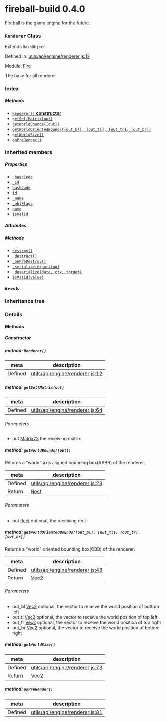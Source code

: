 
# fireball-build 0.4.0

Fireball is the game engine for the future.

### `Renderer` Class

Extends `HashObject`

Defined in: [utils/api/engine/renderer.js:12](../files/utils/api/engine/renderer.js.js)

Module: [Fire](../modules/Fire.md)




The base for all renderer

### Index



##### Methods

  - [`Renderer()` **constructor**](#method-renderer)
  - [`getSelfMatrix(out)`](#method-getselfmatrixout)
  - [`getWorldBounds([out])`](#method-getworldboundsout)
  - [`getWorldOrientedBounds([out_bl], [out_tl], [out_tr], [out_br])`](#method-getworldorientedboundsout_bl-out_tl-out_tr-out_br)
  - [`getWorldSize()`](#method-getworldsize)
  - [`onPreRender()`](#method-onprerender)




### Inherited members

##### Properties

- [`_hashCode`](#property-_hashcode)
- [`_id`](#property-_id)
- [`hashCode`](#property-hashcode)
- [`id`](#property-id)
- [`_name`](#property-_name)
- [`_objFlags`](#property-_objflags)
- [`name`](#property-name)
- [`isValid`](#property-isvalid)

##### Attributes


##### Methods

- [`destroy()`](#method-destroy)
- [`_destruct()`](#method-_destruct)
- [`_onPreDestroy()`](#method-_onpredestroy)
- [`_serialize(exporting)`](#method-_serialize)
- [`_deserialize(data, ctx, target)`](#method-_deserialize)
- [`isValid(value)`](#method-isvalid)

##### Events




### Inheritance tree


### Details




<!-- Method Block -->
#### Methods

##### Constructor

##### method: `Renderer()`



| meta | description |
|------|-------------|
| Defined | [utils/api/engine/renderer.js:12](../files/utils_api_engine_renderer.js.md#l12) |



##### method: `getSelfMatrix(out)`



| meta | description |
|------|-------------|
| Defined | [utils/api/engine/renderer.js:64](../files/utils_api_engine_renderer.js.md#l64) |

###### Parameters
- out <a href="../classes/Matrix23.html" class="crosslink">Matrix23</a> the receiving matrix


##### method: `getWorldBounds([out])`

Returns a "world" axis aligned bounding box(AABB) of the renderer.

| meta | description |
|------|-------------|
| Defined | [utils/api/engine/renderer.js:28](../files/utils_api_engine_renderer.js.md#l28) |
| Return 		 | <a href="../classes/Rect.html" class="crosslink">Rect</a> 

###### Parameters
- out <a href="../classes/Rect.html" class="crosslink">Rect</a> optional, the receiving rect


##### method: `getWorldOrientedBounds([out_bl], [out_tl], [out_tr], [out_br])`

Returns a "world" oriented bounding box(OBB) of the renderer.

| meta | description |
|------|-------------|
| Defined | [utils/api/engine/renderer.js:43](../files/utils_api_engine_renderer.js.md#l43) |
| Return 		 | <a href="../classes/Vec2.html" class="crosslink">Vec2</a> 

###### Parameters
- out_bl <a href="../classes/Vec2.html" class="crosslink">Vec2</a> optional, the vector to receive the world position of bottom left
- out_tl <a href="../classes/Vec2.html" class="crosslink">Vec2</a> optional, the vector to receive the world position of top left
- out_tr <a href="../classes/Vec2.html" class="crosslink">Vec2</a> optional, the vector to receive the world position of top right
- out_br <a href="../classes/Vec2.html" class="crosslink">Vec2</a> optional, the vector to receive the world position of bottom right


##### method: `getWorldSize()`



| meta | description |
|------|-------------|
| Defined | [utils/api/engine/renderer.js:73](../files/utils_api_engine_renderer.js.md#l73) |
| Return 		 | <a href="../classes/Vec2.html" class="crosslink">Vec2</a> 



##### method: `onPreRender()`



| meta | description |
|------|-------------|
| Defined | [utils/api/engine/renderer.js:81](../files/utils_api_engine_renderer.js.md#l81) |




